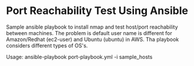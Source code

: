 # Port Reachability Test Using Ansible
Sample ansible playbook to install nmap and test host/port reachability between machines. 
The problem is default user name is different for Amazon/Redhat (ec2-user) and Ubuntu (ubuntu) in AWS.
Tha playbook considers different types of OS's.

Usage: ansible-playbook port-playbook.yml -i sample_hosts

